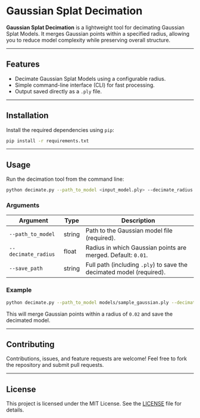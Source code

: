 # Gaussian Splat Decimation

**Gaussian Splat Decimation** is a lightweight tool for decimating Gaussian Splat Models. It merges Gaussian points within a specified radius, allowing you to reduce model complexity while preserving overall structure.  

---

## Features

- Decimate Gaussian Splat Models using a configurable radius.
- Simple command-line interface (CLI) for fast processing.
- Output saved directly as a `.ply` file.  

---

## Installation

Install the required dependencies using `pip`:

```bash
pip install -r requirements.txt
```

---

## Usage

Run the decimation tool from the command line:

```bash
python decimate.py --path_to_model <input_model.ply> --decimate_radius <radius> --save_path <output_model.ply>
```

### Arguments

| Argument           | Type    | Description                                                                 |
|------------------|--------|-----------------------------------------------------------------------------|
| `--path_to_model`   | string | Path to the Gaussian model file (required).                                  |
| `--decimate_radius` | float  | Radius in which Gaussian points are merged. Default: `0.01`.                |
| `--save_path`       | string | Full path (including `.ply`) to save the decimated model (required).       |

### Example

```bash
python decimate.py --path_to_model models/sample_gaussian.ply --decimate_radius 0.02 --save_path models/sample_decimated.ply
```

This will merge Gaussian points within a radius of `0.02` and save the decimated model.  

---

## Contributing

Contributions, issues, and feature requests are welcome! Feel free to fork the repository and submit pull requests.  

---

## License

This project is licensed under the MIT License. See the [LICENSE](LICENSE) file for details.
